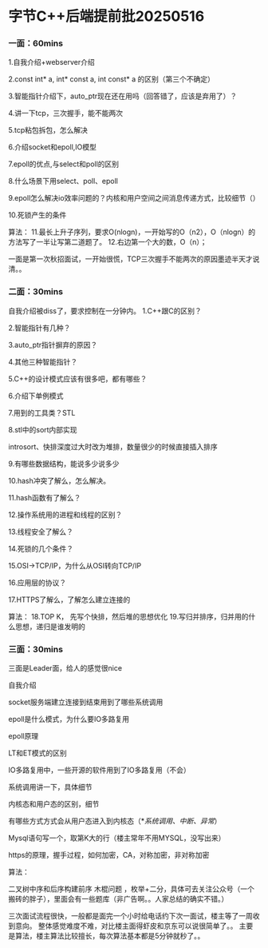# 字节C++后端提前批20250516

### 一面：60mins

1.自我介绍+webserver介绍

2.const int* a, int* const a, int const* a 的区别（第三个不确定）

3.智能指针介绍下，auto_ptr现在还在用吗（回答错了，应该是弃用了）？

4.讲一下tcp，三次握手，能不能两次

5.tcp粘包拆包，怎么解决

6.介绍socket和epoll,IO模型

7.epoll的优点,与select和poll的区别

8.什么场景下用select、poll、epoll

9.epoll怎么解决io效率问题的？内核和用户空间之间消息传递方式，比较细节（）

10.死锁产生的条件

算法：
11.最长上升子序列，要求O(nlogn)，一开始写的O（n2），O（nlogn）的方法写了一半让写第二道题了。
12.右边第一个大的数，O（n）；

一面是第一次秋招面试，一开始很慌，TCP三次握手不能两次的原因墨迹半天才说清。。

### 二面：30mins

自我介绍被diss了，要求控制在一分钟内。
1.C++跟C的区别？

2.智能指针有几种？

3.auto_ptr指针摒弃的原因？

4.其他三种智能指针？

5.C++的设计模式应该有很多吧，都有哪些？

6.介绍下单例模式

7.用到的工具类？STL

8.stl中的sort内部实现

introsort、快排深度过大时改为堆排，数量很少的时候直接插入排序

9.有哪些数据结构，能说多少说多少

10.hash冲突了解么，怎么解决。

11.hash函数有了解么？

12.操作系统用的进程和线程的区别？

13.线程安全了解么？

14.死锁的几个条件？

15.OSI->TCP/IP，为什么从OSI转向TCP/IP

16.应用层的协议？

17.HTTPS了解么，了解怎么建立连接的

算法：
18.TOP K， 先写个快排，然后堆的思想优化
19.写归并排序，归并用的什么思想，递归是谁发明的

### 三面：30mins

三面是Leader面，给人的感觉很nice

自我介绍

socket服务端建立连接到结束用到了哪些系统调用

epoll是什么模式，为什么要IO多路复用

epoll原理

LT和ET模式的区别

IO多路复用中，一些开源的软件用到了IO多路复用（不会）

系统调用讲一下，具体细节

内核态和用户态的区别，细节

有哪些方式方式会从用户态进入到内核态（**系统调用、中断、异常*）

Mysql语句写一个，取第K大的行（楼主常年不用MYSQL，没写出来）

https的原理，握手过程，如何加密，CA，对称加密，非对称加密

算法：

二叉树中序和后序构建前序
木棍问题 ，枚举+二分，具体可去关注公众号（一个搬砖的胖子），里面会有一些题库（非广告啊。。人家总结的确实不错。）

三次面试流程很快，一般都是面完一个小时给电话约下次一面试，楼主等了一周收到意向。
整体感觉难度不难，对比楼主面得虾皮和京东可以说很简单了。。
主要是算法，楼主算法比较擅长，每次算法基本都是5分钟就秒了。。